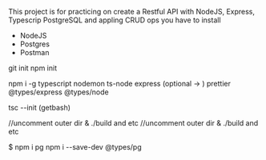 This project is for practicing on  create a Restful API with NodeJS,
 Express, Typescrip PostgreSQL 
and appling CRUD ops
you have to install
- NodeJS
- Postgres
- Postman



git init
npm init

npm i -g typescript nodemon ts-node  express (optional -> ) prettier @types/express @types/node

tsc --init (getbash)

//uncomment outer dir & ./build and etc
//uncomment outer dir & ./build and etc

$ npm i pg
npm i --save-dev @types/pg

